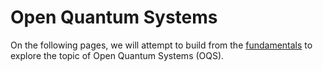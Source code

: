# Open Quantum Systems
On the following pages, we will attempt to build from the [fundamentals](../fundamentals/index.md) to explore the topic of Open Quantum Systems (OQS).